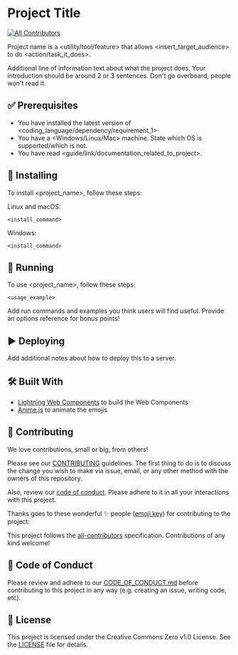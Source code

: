 # Project Title

<!-- ALL-CONTRIBUTORS-BADGE:START - Do not remove or modify this section -->
[![All Contributors](https://img.shields.io/badge/all_contributors-3-orange.svg?style=flat-square)](#contributors-)
<!-- ALL-CONTRIBUTORS-BADGE:END -->

Project name is a <utility/tool/feature> that allows <insert_target_audience> to do <action/task_it_does>.

Additional line of information text about what the project does. Your introduction should be around 2 or 3 sentences. Don't go overboard, people won't read it.

## ✅ Prerequisites

<!--- These are just example requirements. Add, duplicate, or remove as required --->

- You have installed the latest version of <coding_language/dependency/requirement_1>
- You have a <Windows/Linux/Mac> machine. State which OS is supported/which is not.
- You have read <guide/link/documentation_related_to_project>.

## 💾 Installing

To install <project_name>, follow these steps:

Linux and macOS:
```
<install_command>
```

Windows:
```
<install_command>
```

## 🏃 Running

To use <project_name>, follow these steps:

```
<usage_example>
```

Add run commands and examples you think users will find useful. Provide an options reference for bonus points!

## ▶️ Deploying

Add additional notes about how to deploy this to a server.

## 🛠 Built With

<!--- These are just examples. Add, duplicate, or remove as required --->

-   [Lightning Web Components](https://lwc.dev) to build the Web Components
-   [Anime.js](https://animejs.com) to animate the emojis

## 🤝 Contributing

We love contributions, small or big, from others!

Please see our [CONTRIBUTING](https://github.com/fostive/.github/blob/main/CONTRIBUTING.md) guidelines. The first thing to do is to discuss the change you wish to make via issue, email, or any other method with the owners of this repository.

Also, review our [code of conduct](https://github.com/fostive/.github/blob/main/CODE_OF_CONDUCT.md). Please adhere to it in all your interactions with this project.

Thanks goes to these wonderful ✨ people ([emoji key](https://allcontributors.org/docs/en/emoji-key)) for contributing to the project:

<!-- ALL-CONTRIBUTORS-LIST:START - Do not remove or modify this section -->
<!-- prettier-ignore-start -->
<!-- markdownlint-disable -->


<!-- markdownlint-enable -->
<!-- prettier-ignore-end -->
<!-- ALL-CONTRIBUTORS-LIST:END -->

This project follows the [all-contributors](https://github.com/all-contributors/all-contributors) specification. Contributions of any kind welcome!

## 📄 Code of Conduct

Please review and adhere to our [CODE_OF_CONDUCT.md](https://github.com/fostive/.github/blob/main/CODE_OF_CONDUCT.md) before contributing to this project in any way (e.g. creating an issue, writing code, etc).

## 📝 License

This project is licensed under the Creative Commons Zero v1.0 License. See the [LICENSE](LICENSE) file for details.
